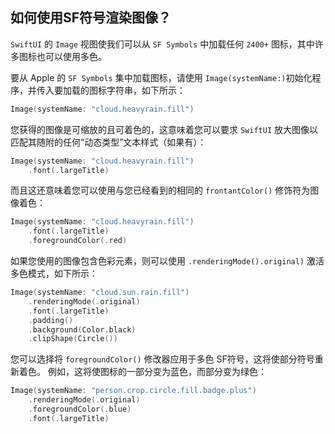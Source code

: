 如何使用SF符号渲染图像？
----

`SwiftUI` 的 `Image` 视图使我们可以从 `SF Symbols` 中加载任何 `2400+` 图标，其中许多图标也可以使用多色。

要从 Apple 的 `SF Symbols` 集中加载图标，请使用 `Image(systemName:)`初始化程序，并传入要加载的图标字符串，如下所示：

```swift
Image(systemName: "cloud.heavyrain.fill")
```

您获得的图像是可缩放的且可着色的，这意味着您可以要求 `SwiftUI` 放大图像以匹配其随附的任何“动态类型”文本样式（如果有）：

```swift
Image(systemName: "cloud.heavyrain.fill")
    .font(.largeTitle)
```

而且这还意味着您可以使用与您已经看到的相同的 `frontantColor()` 修饰符为图像着色：

```swift
Image(systemName: "cloud.heavyrain.fill")
    .font(.largeTitle)
    .foregroundColor(.red)
```

如果您使用的图像包含色彩元素，则可以使用 `.renderingMode().original)` 激活多色模式，如下所示：

```swift
Image(systemName: "cloud.sun.rain.fill")
    .renderingMode(.original)
    .font(.largeTitle)
    .padding()
    .background(Color.black)
    .clipShape(Circle())
```

您可以选择将 `foregroundColor()` 修改器应用于多色 SF符号，这将使部分符号重新着色。 例如，这将使图标的一部分变为蓝色，而部分变为绿色：

```swift
Image(systemName: "person.crop.circle.fill.badge.plus")
    .renderingMode(.original)
    .foregroundColor(.blue)
    .font(.largeTitle)
```